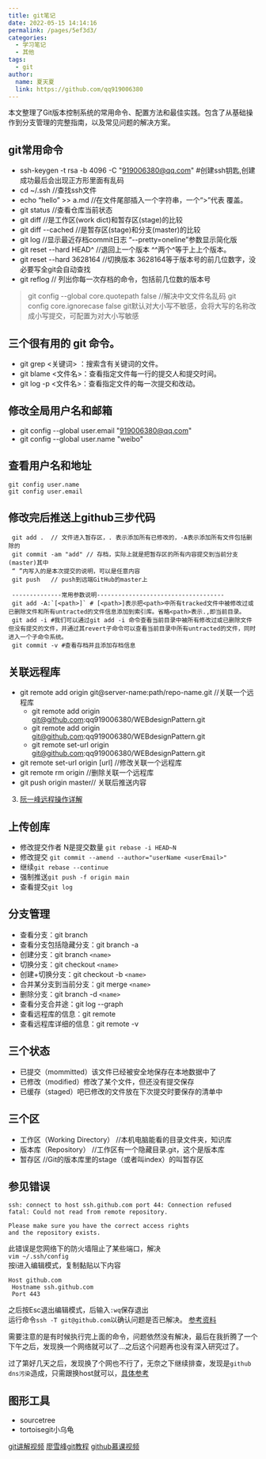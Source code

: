 ```yaml
---
title: git笔记
date: 2022-05-15 14:14:16
permalink: /pages/5ef3d3/
categories: 
  - 学习笔记
  - 其他
tags: 
  - git
author: 
  name: 夏天夏
  link: https://github.com/qq919006380
---
```

本文整理了Git版本控制系统的常用命令、配置方法和最佳实践。包含了从基础操作到分支管理的完整指南，以及常见问题的解决方案。
<!-- more -->
## git常用命令
- ssh-keygen -t rsa -b 4096 -C "919006380@qq.com"  #创建ssh钥匙,创建成功最后会出现正方形里面有乱码
- cd ~/.ssh  //查找ssh文件
- echo “hello” >> a.md  //在文件尾部插入一个字符串，一个“>”代表 覆盖。
- git status //查看仓库当前状态
- git diff  //是工作区(work dict)和暂存区(stage)的比较
- git diff --cached //是暂存区(stage)和分支(master)的比较
- git log  //显示最近存档commit日志 “--pretty=oneline”参数显示简化版
- git reset --hard HEAD^ //退回上一个版本 ^^两个^等于上上个版本。
- git reset --hard 3628164 //切换版本 3628164等于版本号的前几位数字，没必要写全git会自动查找
- git reflog // 列出你每一次存档的命令，包括前几位数的版本号
> git config --global core.quotepath false //解决中文文件名乱码
> git config core.ignorecase false   git默认对大小写不敏感，会将大写的名称改成小写提交，可配置为对大小写敏感


## 三个很有用的 git 命令。
- git grep <关键词> ：搜索含有关键词的文件。
- git blame <文件名>：查看指定文件每一行的提交人和提交时间。
- git log -p <文件名>：查看指定文件的每一次提交和改动。

## 修改全局用户名和邮箱
- git config --global user.email "919006380@qq.com"
- git config --global user.name "weibo"

## 查看用户名和地址
```
git config user.name
git config user.email
```

## 修改完后推送上github三步代码
```shell
 git add .  // 文件进入暂存区，. 表示添加所有已修改的，-A表示添加所有文件包括删除的
 git commit -am "add" // 存档，实际上就是把暂存区的所有内容提交到当前分支(master)其中
 “ ”内写入的是本次提交的说明，可以是任意内容
 git push   // push到远端GitHub的master上
 
 --------------常用参数说明------------------------------------
 git add -A:`[<path>]` # [<path>]表示把<path>中所有tracked文件中被修改过或已删除文件和所有untracted的文件信息添加到索引库。省略<path>表示.,即当前目录。
 git add -i #我们可以通过git add -i 命令查看当前目录中被所有修改过或已删除文件但没有提交的文件，并通过其revert子命令可以查看当前目录中所有untracted的文件，同时进入一个子命令系统。
 git commit -v #查看存档并且添加存档信息
```
## 关联远程库
- git remote add origin git@server-name:path/repo-name.git //关联一个远程库
    - git remote add origin git@github.com:qq919006380/WEBdesignPattern.git
    - git remote add origin git@github.com:qq919006380/WEBdesignPattern.git
    - git remote set-url origin git@github.com:qq919006380/WEBdesignPattern.git
- git remote set-url origin [url] //修改关联一个远程库
- git remote rm origin      //删除关联一个远程库
- git push origin master// 关联后推送内容
3. [阮一峰远程操作详解](http://www.ruanyifeng.com/blog/2014/06/git_remote.html)



## 上传创库
- 修改提交作者 N是提交数量 `git rebase -i HEAD~N`
- 修改提交 `git commit --amend --author="userName <userEmail>"`
- 继续`git rebase --continue`
- 强制推送`git push -f origin main`
- 查看提交`git log`
  

## 分支管理
- 查看分支：git branch
- 查看分支包括隐藏分支：git branch -a
- 创建分支：git branch `<name>`
- 切换分支：git checkout `<name>`
- 创建+切换分支：git checkout -b `<name>`
- 合并某分支到当前分支：git merge `<name>`
- 删除分支：git branch -d `<name>`
- 查看分支合并途：git log --graph
- 查看远程库的信息：git remote
- 查看远程库详细的信息：git remote -v

## 三个状态
- 已提交（mommitted）该文件已经被安全地保存在本地数据中了
- 已修改（modified）修改了某个文件，但还没有提交保存
- 已缓存（staged）吧已修改的文件放在下次提交时要保存的清单中
## 三个区
- 工作区（Working Directory）  //本机电脑能看的目录文件夹，知识库
- 版本库（Repository）  //工作区有一个隐藏目录.git，这个是版本库
- 暂存区 //Git的版本库里的stage（或者叫index）的叫暂存区

## 参见错误
```log
ssh: connect to host ssh.github.com port 44: Connection refused
fatal: Could not read from remote repository.

Please make sure you have the correct access rights
and the repository exists.
```
此错误是您网络下的防火墙阻止了某些端口，解决  
`vim ~/.ssh/config`   
按i进入编辑模式，复制黏贴以下内容
```
Host github.com
 Hostname ssh.github.com
 Port 443
```
之后按Esc退出编辑模式，后输入`:wq`保存退出  
运行命令`ssh -T git@github.com`以确认问题是否已解决。  [参考资料](https://stackoverflow.com/questions/15589682/ssh-connect-to-host-github-com-port-22-connection-timed-out)


需要注意的是有时候执行完上面的命令，问题依然没有解决，最后在我折腾了一个下午之后，发现换一个网络就可以了...之后这个问题再也没有深入研究过了。

过了第好几天之后，发现换了个网也不行了，无奈之下继续排查，发现是`github dns污染`造成，只需跟换host就可以，[具体参考](https://github.com/521xueweihan/GitHub520)



## 图形工具
- sourcetree
- tortoisegit小乌龟


[git讲解视频](https://jirengu.com/app/watch/382/1?vsum=1)
[廖雪峰git教程](https://www.liaoxuefeng.com/wiki/0013739516305929606dd18361248578c67b8067c8c017b000)
[github慕课视频](https://www.imooc.com/learn/390)